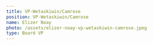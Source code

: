 ```yaml
---
title: VP-Wetaskiwin/Camrose
position: VP-Wetaskiwin/Camrose
name: Elizer Noay
photo: /assets/elizer-noay-vp-wetaskiwin-camrose.jpeg
type: Board VP
---
```


